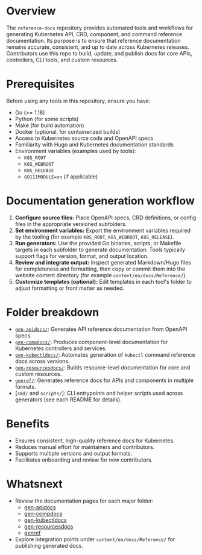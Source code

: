 # Overview

The `reference-docs` repository provides automated tools and workflows for generating Kubernetes API, CRD, component, and command reference documentation. Its purpose is to ensure that reference documentation remains accurate, consistent, and up to date across Kubernetes releases. Contributors use this repo to build, update, and publish docs for core APIs, controllers, CLI tools, and custom resources.

# Prerequisites

Before using any tools in this repository, ensure you have:

- Go (>= 1.18)
- Python (for some scripts)
- Make (for build automation)
- Docker (optional, for containerized builds)
- Access to Kubernetes source code and OpenAPI specs
- Familiarity with Hugo and Kubernetes documentation standards
- Environment variables (examples used by tools):
  - `K8S_ROOT`
  - `K8S_WEBROOT`
  - `K8S_RELEASE`
  - `GO111MODULE=on` (if applicable)

# Documentation generation workflow

1. **Configure source files:** Place OpenAPI specs, CRD definitions, or config files in the appropriate versioned subfolders.
2. **Set environment variables:** Export the environment variables required by the tooling (for example `K8S_ROOT`, `K8S_WEBROOT`, `K8S_RELEASE`).
3. **Run generators:** Use the provided Go binaries, scripts, or Makefile targets in each subfolder to generate documentation. Tools typically support flags for version, format, and output location.
4. **Review and integrate output:** Inspect generated Markdown/Hugo files for completeness and formatting, then copy or commit them into the website content directory (for example `content/en/docs/Reference/`).
5. **Customize templates (optional):** Edit templates in each tool's folder to adjust formatting or front matter as needed.

# Folder breakdown

- [`gen-apidocs/`](./gen-apidocs/README.md): Generates API reference documentation from OpenAPI specs.
- [`gen-compdocs/`](./gen-compdocs/README.md): Produces component-level documentation for Kubernetes controllers and services.
- [`gen-kubectldocs/`](./gen-kubectldocs/README.md): Automates generation of `kubectl` command reference docs across versions.
- [`gen-resourcesdocs/`](./gen-resourcesdocs/README.md): Builds resource-level documentation for core and custom resources.
- [`genref/`](./genref/README.md): Generates reference docs for APIs and components in multiple formats.
- [`cmd/` and `scripts/`]: CLI entrypoints and helper scripts used across generators (see each README for details).

# Benefits

- Ensures consistent, high-quality reference docs for Kubernetes.
- Reduces manual effort for maintainers and contributors.
- Supports multiple versions and output formats.
- Facilitates onboarding and review for new contributors.

# Whatsnext

- Review the documentation pages for each major folder:
  - [gen-apidocs](./gen-apidocs/README.md)
  - [gen-compdocs](./gen-compdocs/README.md)
  - [gen-kubectldocs](./gen-kubectldocs/README.md)
  - [gen-resourcesdocs](./gen-resourcesdocs/README.md)
  - [genref](./genref/README.md)
- Explore integration points under `content/en/docs/Reference/` for publishing generated docs.
